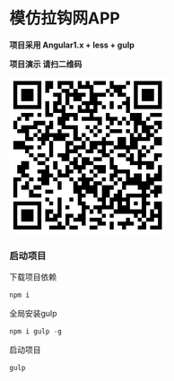 # 模仿拉钩网APP

**项目采用 Angular1.x + less + gulp**

**项目演示 请扫二维码**


![Image text](https://raw.githubusercontent.com/remmlqw/img-folder/master/lagou.png)

### 启动项目

下载项目依赖
``` js
npm i
```

全局安装gulp

``` js
npm i gulp -g
```

启动项目

``` js
gulp
```
